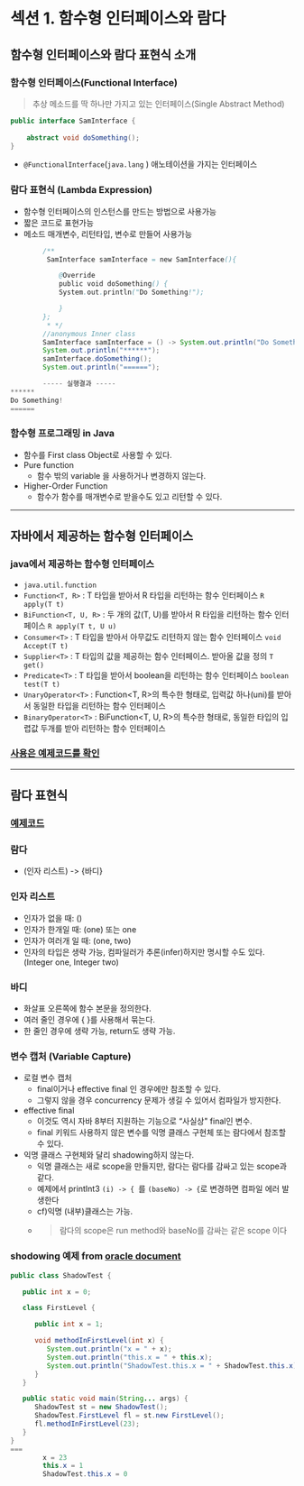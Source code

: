 # 섹션 1. 함수형 인터페이스와 람다

## 함수형 인터페이스와 람다 표현식 소개

### 함수형 인터페이스(Functional Interface)
> 추상 메소드를 딱 하나만 가지고 있는 인터페이스(Single Abstract Method)

```JAVA
public interface SamInterface {
    
    abstract void doSomething();
}
```

 - ```@FunctionalInterface```(```java.lang``` ) 애노테이션을 가지는 인터페이스 


### 람다 표현식 (Lambda Expression)
 - 함수형 인터페이스의 인스턴스를 만드는 방법으로 사용가능
 - 짧은 코드로 표현가능
 - 메소드 매개변수, 리턴타입, 변수로 만들어 사용가능
 
```JAVA
        /**
         SamInterface samInterface = new SamInterface(){

            @Override
            public void doSomething() {
            System.out.println("Do Something!");

            }
        };
         * */
        //anonymous Inner class
        SamInterface samInterface = () -> System.out.println("Do Something!");
        System.out.println("******");
        samInterface.doSomething();
        System.out.println("======");

        ----- 실행결과 -----
******
Do Something!
======
```

### 함수형 프로그래밍 in Java
 - 함수를 First class Object로 사용할 수 있다.
 - Pure function
   * 함수 밖의 variable 을 사용하거나 변경하지 않는다.
 - Higher-Order Function
   * 함수가 함수를 매개변수로 받을수도 있고 리턴할 수 있다.

---
## 자바에서 제공하는 함수형 인터페이스

### java에서 제공하는 함수형 인터페이스 
 - ```java.util.function```
 - ```Function<T, R>``` : T 타입을 받아서 R 타입을 리턴하는 함수 인터페이스 ```R apply(T t)```
 - ```BiFunction<T, U, R>``` : 두 개의 값(T, U)를 받아서 R 타입을 리턴하는 함수 인터페이스 ```R apply(T t, U u)```
 - ```Consumer<T>``` : T 타입을 받아서 아무값도 리턴하지 않는 함수 인터페이스 ```void Accept(T t)```
 - ```Supplier<T>``` : T 타입의 값을 제공하는 함수 인터페이스. 받아올 값을 정의 ```T get()```
 - ```Predicate<T>``` : T 타입을 받아서 boolean을 리턴하는 함수 인터페이스 ```boolean test(T t)```
 - ```UnaryOperator<T>``` : Function<T, R>의 특수한 형태로, 입력값 하나(uni)를 받아서 동일한 타입을 리턴하는 함수 인터페이스
 - ```BinaryOperator<T>``` : BiFunction<T, U, R>의 특수한 형태로, 동일한 타입의 입렵값 두개를 받아 리턴하는 함수 인터페이스
 
### [사용은 예제코드를 확인](/src/main/java/me/mybabygrand/class_java8/functionalInterfrace/FunctionalInterfacesSupportedByJava.java)

---

## 람다 표현식
### [예제코드](/src/main/java/me/mybabygrand/class_java8/functionalInterfrace/LambdaExpression.java)

### 람다
 - (인자 리스트) -> {바디}

### 인자 리스트
 - 인자가 없을 때: ()
 - 인자가 한개일 때: (one) 또는 one
 - 인자가 여러개 일 때: (one, two)
 - 인자의 타입은 생략 가능, 컴파일러가 추론(infer)하지만 명시할 수도 있다. (Integer one, Integer two)

### 바디
 - 화살표 오른쪽에 함수 본문을 정의한다.
 - 여러 줄인 경우에 { }를 사용해서 묶는다.
 - 한 줄인 경우에 생략 가능, return도 생략 가능.

### 변수 캡처 (Variable Capture)
 - 로컬 변수 캡처
   * final이거나 effective final 인 경우에만 참조할 수 있다.
   * 그렇지 않을 경우 concurrency 문제가 생길 수 있어서 컴파일가 방지한다.
 - effective final
   * 이것도 역시 자바 8부터 지원하는 기능으로 “사실상" final인 변수.
   * final 키워드 사용하지 않은 변수를 익명 클래스 구현체 또는 람다에서 참조할 수 있다.
 - 익명 클래스 구현체와 달리 shadowing하지 않는다.
   * 익명 클래스는 새로 scope을 만들지만, 람다는 람다를 감싸고 있는 scope과 같다.
   * 예제에서 printInt3 ```(i) -> { ```를 ```(baseNo) -> {```로 변경하면 컴파일 에러 발생한다
   * cf)익명 (내부)클래스는 가능.
   * > 람다의 scope은 run method와 baseNo를 감싸는 같은 scope 이다


### shodowing 예제 from [oracle document](https://docs.oracle.com/javase/tutorial/java/javaOO/nested.html#shadowing)
```JAVA
public class ShadowTest {

   public int x = 0;

   class FirstLevel {

      public int x = 1;

      void methodInFirstLevel(int x) {
         System.out.println("x = " + x);
         System.out.println("this.x = " + this.x);
         System.out.println("ShadowTest.this.x = " + ShadowTest.this.x);
      }
   }

   public static void main(String... args) {
      ShadowTest st = new ShadowTest();
      ShadowTest.FirstLevel fl = st.new FirstLevel();
      fl.methodInFirstLevel(23);
   }
}
===
        x = 23
        this.x = 1
        ShadowTest.this.x = 0
``` 

